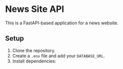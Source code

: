 # News Site API

This is a FastAPI-based application for a news website.

## Setup

1. Clone the repository.
2. Create a `.env` file and add your `DATABASE_URL`.
3. Install dependencies:

